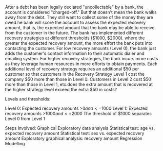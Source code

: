 After a debt has been legally declared "uncollectable" by a bank, the account is considered "charged-off." But that doesn't mean the bank walks away from the debt. They still want to collect some of the money they are owed.he bank will score the account to assess the expected recovery amount, that is, the expected amount that the bank may be able to receive from the customer in the future. The bank has implemented different recovery strategies at different thresholds ($1000, $2000).  where the greater the expected recovery amount, the more effort the bank puts into contacting the customer. For low recovery amounts (Level 0), the bank just adds the customer's contact information to their automatic dialer and emailing system. For higher recovery strategies, the bank incurs more costs as they leverage human resources in more efforts to obtain payments. Each additional level of recovery strategy requires an additional $50 per customer so that customers in the Recovery Strategy Level 1 cost the company $50 more than those in Level 0. Customers in Level 2 cost $50 more than those in Level 1, etc.does the extra amount that is recovered at the higher strategy level exceed the extra $50 in costs?

Levels and thresholds:

Level 0: 
Expected recovery amounts >$0 and <=$1000
Level 1:
Expected recovery amounts >$1000 and <=$2000
The threshold of $1000 separates Level 0 from Level 1

Steps Involved:
   Graphical Exploratory data analysis
	 Statistical test: age vs. expected recovery amount
	 Statistical test: sex vs. expected recovery amount
	 Exploratory graphical analysis: recovery amount
	 Regression Modelling

